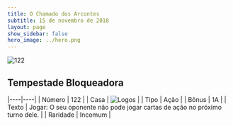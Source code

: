 ```yaml
---
title: O Chamado dos Arcontes
subtitle: 15 de novembro de 2018
layout: page
show_sidebar: false
hero_image: ../hero.png
---
```


![122](https://cdn.keyforgegame.com/media/card_front/pt/341_122_HRQG3433R5R4_pt.png)

## Tempestade Bloqueadora

|----|----|
| Número | 122 |
| Casa | ![Logos](https://archonarcana.com/images/thumb/c/ce/Logos.png/22px-Logos.png "Logos") |
| Tipo | Ação |
| Bônus | 1A |
| Texto | Jogar: O seu oponente não pode jogar cartas de ação no próximo turno dele. |
| Raridade | Incomum |

